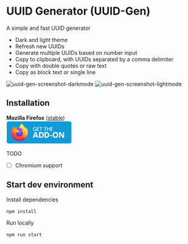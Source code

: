 # UUID Generator (UUID-Gen)

A simple and fast UUID generator

- Dark and light theme
- Refresh new UUIDs
- Generate multiple UUIDs based on number input
- Copy to clipboard, with UUIDs separated by a comma delimiter
- Copy with double quotes or raw text
- Copy as block text or single line

![uuid-gen-screenshot-darkmode](https://github.com/HelpfulFish/uuid-gen/assets/121419439/04c50cec-8f15-4778-ba33-2b51e5e5c359)
![uuid-gen-screenshot-lightmode](https://github.com/HelpfulFish/uuid-gen/assets/121419439/b11c7501-4109-4d8a-8f78-675a278b788c)


## Installation

**Mozilla Firefox**
([stable](https://addons.mozilla.org/en-US/firefox/addon/uuid-gen/)) \
[![](images/firefox-addons.png)](https://addons.mozilla.org/en-US/firefox/addon/uuid-gen/)

TODO

- [ ] Chromium support

## Start dev environment

Install dependencies

```
npm install
```

Run locally

```
npm run start
```
